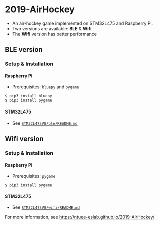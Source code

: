 # 2019-AirHockey
* An air-hockey game implemented on STM32L475 and Raspberry Pi.
* Two versions are available: **BLE** & **Wifi**
* The **Wifi** version has better performance

## BLE version
### Setup & Installation
#### Raspberry Pi
* Prerequisites: `bluepy` and `pygame`  
```
$ pip3 install bluepy
$ pip3 install pygame
```

#### STM32L475
* See [`STM32L475VG/ble/README.md`](./STM32L475VG/ble/README.md)

## Wifi version
### Setup & Installation
#### Raspberry Pi
* Prerequisites: `pygame`  
```
$ pip3 install pygame
```

#### STM32L475
* See [`STM32L475VG/wifi/README.md`](./STM32L475VG/wifi/README.md)  


For more information, see https://ntuee-eslab.github.io/2019-AirHockey/
